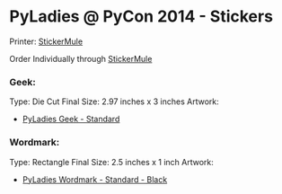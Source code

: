 # PyLadies @ PyCon 2014 - Stickers

Printer: [StickerMule][6]

Order Individually through [StickerMule][7]


### Geek:

Type: Die Cut
Final Size: 2.97 inches x 3 inches
Artwork:
* [PyLadies Geek - Standard][0]

### Wordmark:

Type: Rectangle
Final Size: 2.5 inches x 1 inch
Artwork:
* [PyLadies Wordmark - Standard - Black][1]

[0]: https://github.com/pyladies/pyladies-assets/blob/master/geek/ai/pylady_geek_full_standard.ai
[1]: https://github.com/pyladies/pyladies-assets/blob/master/wordmark/png/pyladies_wordmark_standard_black.png
[6]: https://www.stickermule.com
[7]: https://www.stickermule.com/user/1070441144/stickers
